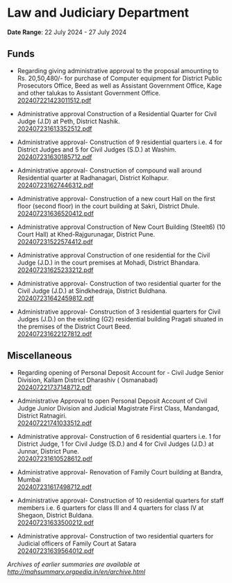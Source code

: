 # Law and Judiciary Department

**Date Range**: 22 July 2024 - 27 July 2024


## Funds
- Regarding giving administrative approval to the proposal amounting to Rs. 20,50,480/- for purchase of Computer equipment for District Public Prosecutors Office, Beed as well as Assistant Government Office, Kage and other talukas to Assistant Government Office.\
  [202407221423011512.pdf](https://gr.maharashtra.gov.in/Site/Upload/Government%20Resolutions/English/202407221423011512.pdf)

- Administrative approval Construction of a Residential Quarter for Civil Judge (J.D) at Peth, District Nashik.\
  [202407231613352512.pdf](https://gr.maharashtra.gov.in/Site/Upload/Government%20Resolutions/English/202407231613352512.pdf)

- Administrative approval- Construction of 9 residential quarters i.e. 4 for District Judges and 5 for Civil Judges (S.D.) at Washim.\
  [202407231630185712.pdf](https://gr.maharashtra.gov.in/Site/Upload/Government%20Resolutions/English/202407231630185712.pdf)

- Administrative approval- Construction of compound wall around Residential quarter at Radhanagari, District Kolhapur.\
  [202407231627446312.pdf](https://gr.maharashtra.gov.in/Site/Upload/Government%20Resolutions/English/202407231627446312.pdf)

- Administrative approval- Construction of a new court Hall on the first floor (second floor) in the court building at Sakri, District Dhule.\
  [202407231636520412.pdf](https://gr.maharashtra.gov.in/Site/Upload/Government%20Resolutions/English/202407231636520412.pdf)

- Administrative approval  Construction of New Court Building (Steelt6) (10 Court Hall) at  Khed-Rajgurunagar, District Pune.\
  [202407231522574412.pdf](https://gr.maharashtra.gov.in/Site/Upload/Government%20Resolutions/English/202407231522574412.pdf)

- Administrative approval  Construction of one residential for the Civil Judge (J.D.) in the court premises at Mohadi, District Bhandara.\
  [202407231625233212.pdf](https://gr.maharashtra.gov.in/Site/Upload/Government%20Resolutions/English/202407231625233212.pdf)

- Administrative approval- Construction of two residential quarter for the Civil Judge (J.D.) at Sindkhedraja, District Buldhana.\
  [202407231642459812.pdf](https://gr.maharashtra.gov.in/Site/Upload/Government%20Resolutions/English/202407231642459812.pdf)

- Administrative approval- Construction of 3 residential quarters for Civil Judges (J.D.) on the existing (G2) residential building Pragati situated in the premises of the District Court Beed.\
  [202407231622127812.pdf](https://gr.maharashtra.gov.in/Site/Upload/Government%20Resolutions/English/202407231622127812.pdf)

## Miscellaneous
- Regarding opening of Personal Deposit Account  for -  Civil Judge Senior Division, Kallam District Dharashiv  ( Osmanabad)\
  [202407221737148712.pdf](https://gr.maharashtra.gov.in/Site/Upload/Government%20Resolutions/English/202407221737148712.pdf)

- Administrative Approval to open Personal Deposit Account of Civil Judge Junior Division  and Judicial Magistrate First Class, Mandangad, District Ratnagiri.\
  [202407221741033512.pdf](https://gr.maharashtra.gov.in/Site/Upload/Government%20Resolutions/English/202407221741033512.pdf)

- Administrative approval- Construction of 6 residential quarters i.e. 1 for District Judge, 1 for Civil Judge (S.D.) and 4 for Civil Judges (J.D.) at Junnar, District Pune.\
  [202407231610528612.pdf](https://gr.maharashtra.gov.in/Site/Upload/Government%20Resolutions/English/202407231610528612.pdf)

- Administrative approval-  Renovation of Family Court building at Bandra, Mumbai\
  [202407231617498712.pdf](https://gr.maharashtra.gov.in/Site/Upload/Government%20Resolutions/English/202407231617498712.pdf)

- Administrative approval- Construction of 10 residential quarters for staff members i.e. 6 quarters for class III and 4 quarters for class IV at Shegaon, District Buldana.\
  [202407231633500212.pdf](https://gr.maharashtra.gov.in/Site/Upload/Government%20Resolutions/English/202407231633500212.pdf)

- Administrative approval- Construction of two residential quarters for Judicial officers of Family Court at Satara\
  [202407231639564012.pdf](https://gr.maharashtra.gov.in/Site/Upload/Government%20Resolutions/English/202407231639564012.pdf)


*Archives of earlier summaries are available at http://mahsummary.orgpedia.in/en/archive.html*